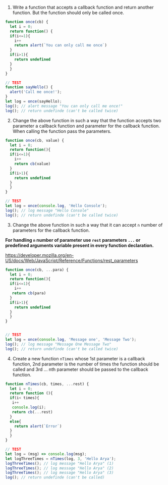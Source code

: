 1. Write a function that accepts a callback function and return another function. But the function should only be called once.

```js
function once(cb) {
  let i = 0;
  return function() {
  if(i<=1){
    i++
    return alert(`You can only call me once`)
  }
  if(i>1){
    return undefined
  }
  }
}

// TEST
function sayHello() {
  alert('Call me once!');
}
let log = once(sayHello);
log(); // alert message "You can only call me once!"
log(); // return undefinde (can't be called twice)
```

2. Change the above function in such a way that the function accepts two parameter a callback function and parameter for the callback function. When calling the function pass the parameters.

```js
function once(cb, value) {
  let i = 0;
  return function(){
  if(i<=1){
    i++
    return cb(value)
  }
  if(i>1){
    return undefined
  }
  }
}

// TEST
let log = once(console.log, 'Hello Console');
log(); // log message "Hello Console"
log(); // return undefinde (can't be called twice)
```

3. Change the above function in such a way that it can accept `n` number of parameters for the callback function.

**For handling `n` number of parameter use `rest` parameters `...` or predefined arguments variable present in every function declaration.**

https://developer.mozilla.org/en-US/docs/Web/JavaScript/Reference/Functions/rest_parameters

```js
function once(cb, ...para) {
  let i = 0;
  return function(){
  if(i<=1){
    i++
   return cb(para)
  }
  if(i>1){
    return undefined
  }
  }
}


// TEST
let log = once(console.log, 'Message one', 'Message Two');
log(); // log message "Message One Message Two"
log(); // return undefinde (can't be called twice)
```

4. Create a new function `nTimes` whose 1st parameter is a callback function, 2nd parameter is the number of times the function should be called and 3rd ... nth parameter should be passed to the callback function.

```js
function nTimes(cb, times, ...rest) {
  let i = 0;
  return function (){
  if(i< times){
   i++
   console.log(i);
   return cb(...rest)
  }
  else{
    return alert(`Error`)
  }
  }
}

// TEST
let log = (msg) => console.log(msg);
let logThreeTimes = nTimes(log, 3, 'Hello Arya');
logThreeTimes(); // log message "Hello Arya" (1)
logThreeTimes(); // log message "Hello Arya" (2)
logThreeTimes(); // log message "Hello Arya" (3)
log(); // return undefinde (can't be called)
```
